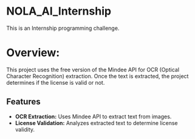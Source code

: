 # NOLA_AI_Internship
This is an Internship programming challenge.

# Overview:
This project uses the free version of the Mindee API for OCR (Optical Character Recognition) extraction. Once the text is extracted, the project determines if the license is valid or not.

## Features

- **OCR Extraction:** Uses Mindee API to extract text from images.
- **License Validation:** Analyzes extracted text to determine license validity.
